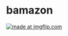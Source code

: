 # bamazon
<a href="https://imgflip.com/gif/26egxv"><img src="https://i.imgflip.com/26egxv.gif" title="made at imgflip.com"/></a>
